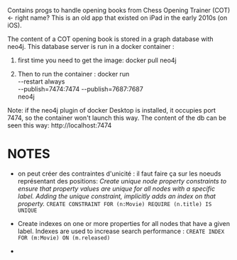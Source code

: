 Contains progs to handle opening books from Chess Opening Trainer (COT) <- right name?
This is an old app that existed on iPad in the early 2010s (on iOS). 

The content of a COT opening book is stored in a graph database with neo4j.
This database server is run in a docker container :

1) first time you need to get the image: 
docker pull neo4j

2) Then to run the container : 
docker run \
    --restart always \
    --publish=7474:7474 --publish=7687:7687 \
    neo4j

Note: if the neo4j plugin of docker Desktop is installed, it occupies port 7474, so the container won't launch this way.
The content of the db can be seen this way: http://localhost:7474

# NOTES
- on peut créer des contraintes d'unicité : il faut faire ça sur les noeuds représentant des positions: 
*Create unique node property constraints to ensure that property values are unique for all nodes with a specific label. Adding the unique constraint, implicitly adds an index on that property.*
`CREATE CONSTRAINT FOR (n:Movie) REQUIRE (n.title) IS UNIQUE`

- Create indexes on one or more properties for all nodes that have a given label. Indexes are used to increase search performance : `CREATE INDEX FOR (m:Movie) ON (m.released)`

- 